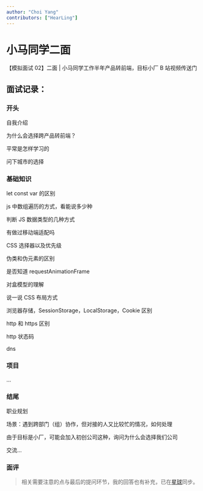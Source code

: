 ```yaml
---
author: "Choi Yang"
contributors: ["HearLing"]
---
```


# 小马同学二面

<VideoLink bvId="BV1ZY411k7Vn">【模拟面试 02】二面 | 小马同学工作半年产品转前端，目标小厂 B 站视频传送门</VideoLink>

## 面试记录：

### 开头

自我介绍

为什么会选择跨产品转前端？

平常是怎样学习的

问下城市的选择

### 基础知识

let const var 的区别

js 中数组遍历的方式，看能说多少种

判断 JS 数据类型的几种方式

有做过移动端适配吗

CSS 选择器以及优先级

伪类和伪元素的区别

是否知道 requestAnimationFrame

对盒模型的理解

说一说 CSS 布局方式

浏览器存储，SessionStorage，LocalStorage，Cookie 区别

http 和 https 区别

http 状态码

dns

### 项目

...

### 结尾

职业规划

场景：遇到跨部门（组）协作，但对接的人又比较忙的情况，如何处理

由于目标是小厂，可能会加入初创公司这种，询问为什么会选择我们公司

交流...

### 面评

> 相关需要注意的点与最后的提问环节，我的回答也有补充，已在[星球](/zsxq)同步。
